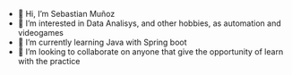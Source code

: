 - 👋 Hi, I’m Sebastian Muñoz
- 👀 I’m interested in Data Analisys, and other hobbies, as automation and videogames
- 🌱 I’m currently learning Java with Spring boot
- 💞️ I’m looking to collaborate on anyone that give the opportunity of learn with the practice

<!---
johansmunoz/johansmunoz is a ✨ special ✨ repository because its `README.md` (this file) appears on your GitHub profile.
You can click the Preview link to take a look at your changes.
--->
